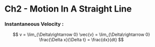 # Ch2 - Motion In A Straight Line



### Instantaneous Velocity :

$$
v = \lim_{\Delta\rightarrow 0} \vec{v} = \lim_{\Delta\rightarrow 0} \frac{\Delta x}{\Delta t} = \frac{dx}{dt}
$$
